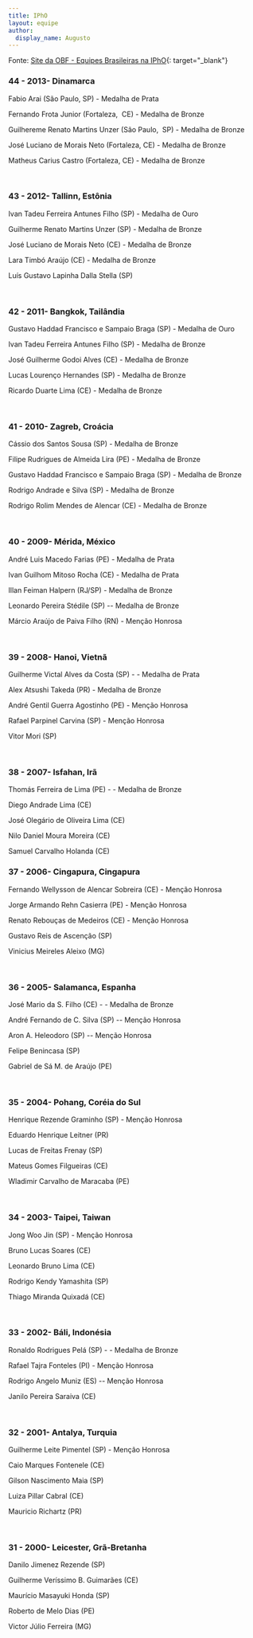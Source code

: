 ```yaml
---
title: IPhO
layout: equipe
author:
  display_name: Augusto
---
```


Fonte: [Site da OBF - Equipes Brasileiras na IPhO][1]{: target="_blank"}


### 44 - 2013- Dinamarca

  
Fabio Arai (São Paulo, SP) - Medalha de Prata 

Fernando Frota Junior (Fortaleza,  CE) -
Medalha de Bronze

Guilhereme Renato Martins Unzer (São Paulo,  SP) -
Medalha de Bronze

José Luciano de Morais Neto (Fortaleza, CE) -
Medalha de Bronze

Matheus Carius Castro (Fortaleza, CE) -
Medalha de Bronze

 

### 43 - 2012- Tallinn, Estônia

  
Ivan Tadeu Ferreira Antunes Filho (SP) - Medalha de Ouro 

Guilherme Renato Martins Unzer (SP) -
Medalha de Bronze

José Luciano de Morais Neto (CE) - Medalha de Bronze

Lara Timbó Araújo (CE) - Medalha de Bronze

Luís Gustavo Lapinha Dalla Stella (SP)

 

### 42 - 2011- Bangkok, Tailândia

  
Gustavo Haddad Francisco e Sampaio Braga (SP) - Medalha de Ouro 

Ivan Tadeu Ferreira Antunes Filho (SP) -
Medalha de Bronze

José Guilherme Godoi Alves (CE) - Medalha de Bronze

Lucas Lourenço Hernandes (SP) - Medalha de Bronze

Ricardo Duarte Lima (CE) - Medalha de Bronze

 

### 41 - 2010- Zagreb, Croácia

  
Cássio dos Santos Sousa (SP) - Medalha de Bronze 

Filipe Rudrigues de Almeida Lira (PE) -
Medalha de Bronze

Gustavo Haddad Francisco e Sampaio Braga (SP) -
Medalha de Bronze

Rodrigo Andrade e Silva (SP) - Medalha de Bronze

Rodrigo Rolim Mendes de Alencar (CE) -
Medalha de Bronze

 

### 40 - 2009- Mérida, México

  
André Luis Macedo Farias (PE) - Medalha de Prata 

Ivan Guilhom Mitoso Rocha (CE) - Medalha de Prata

Illan Feiman Halpern (RJ/SP) - Medalha de Bronze

Leonardo Pereira Stédile (SP) -- Medalha de Bronze

Márcio Araújo de Paiva Filho (RN) - Menção Honrosa

 

### 39 - 2008- Hanoi, Vietnã

  
Guilherme Victal Alves da Costa (SP) - - Medalha de Prata 

Alex Atsushi Takeda (PR) - Medalha de Bronze

André Gentil Guerra Agostinho (PE) - Menção Honrosa

Rafael Parpinel Carvina (SP) - Menção Honrosa

Vitor Mori (SP)

 

### 38 - 2007- Isfahan, Irã

  
Thomás Ferreira de Lima (PE) - - Medalha de Bronze 

Diego Andrade Lima (CE)

José Olegário de Oliveira Lima (CE)

Nilo Daniel Moura Moreira (CE)

Samuel Carvalho Holanda (CE)



### 37 - 2006- Cingapura, Cingapura

  
Fernando Wellysson de Alencar Sobreira (CE) - Menção Honrosa 

Jorge Armando Rehn Casierra (PE) - Menção Honrosa

Renato Rebouças de Medeiros (CE) - Menção Honrosa

Gustavo Reis de Ascenção (SP)

Vinicius Meireles Aleixo (MG)

 

### 36 - 2005- Salamanca, Espanha

  
José Mario da S. Filho (CE) - - Medalha de Bronze

André Fernando de C. Silva (SP) -- Menção Honrosa

Aron A. Heleodoro (SP) -- Menção Honrosa

Felipe Benincasa (SP)

Gabriel de Sá M. de Araújo (PE)

 

### 35 - 2004- Pohang, Coréia do Sul

  
Henrique Rezende Graminho (SP) - Menção Honrosa

Eduardo Henrique Leitner (PR)

Lucas de Freitas Frenay (SP)

Mateus Gomes Filgueiras (CE)

Wladimir Carvalho de Maracaba (PE)

 

### 34 - 2003- Taipei, Taiwan

  
Jong Woo Jin (SP) - Menção Honrosa

Bruno Lucas Soares (CE)

Leonardo Bruno Lima (CE)

Rodrigo Kendy Yamashita (SP)

Thiago Miranda Quixadá (CE)

 

### 33 - 2002- Báli, Indonésia

  
Ronaldo Rodrigues Pelá (SP) - - Medalha de Bronze 

Rafael Tajra Fonteles (PI) - Menção Honrosa

Rodrigo Angelo Muniz (ES) -- Menção Honrosa

Janilo Pereira Saraiva (CE)

 

### 32 - 2001- Antalya, Turquia

  
Guilherme Leite Pimentel (SP) - Menção Honrosa 

Caio Marques Fontenele (CE)

Gilson Nascimento Maia (SP)

Luiza Pillar Cabral (CE)

Mauricio Richartz (PR)

 

### 31 - 2000- Leicester, Grã-Bretanha

  
Danilo Jimenez Rezende (SP) 

Guilherme Veríssimo B. Guimarães (CE)

Maurício Masayuki Honda (SP)

Roberto de Melo Dias (PE)

Victor Júlio Ferreira (MG)



[1]: http://www.sbf1.sbfisica.org.br/olimpiadas/obf2011/EquipeBRIPhO.shtm "As páginas podem destoar."

